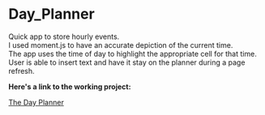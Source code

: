 # Day_Planner
Quick app to store hourly events.  
I used moment.js to have an accurate depiction of the current time.  
The app uses the time of day to highlight the appropriate cell for that time.  
User is able to insert text and have it stay on the planner during a page refresh.  


**Here's a link to the working project:**

[The Day Planner](https://juto-hub.github.io/05_-Day_Planner/)
